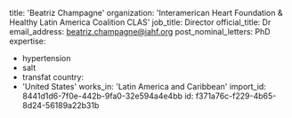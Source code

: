 title: 'Beatriz Champagne'
organization: 'Interamerican Heart Foundation & Healthy Latin America Coalition CLAS'
job_title: Director
official_title: Dr
email_address: beatriz.champagne@iahf.org
post_nominal_letters: PhD
expertise:
  - hypertension
  - salt
  - transfat
country:
  - 'United States'
works_in: 'Latin America and Caribbean'
import_id: 8441d1d6-7f0e-442b-9fa0-32e594a4e4bb
id: f371a76c-f229-4b65-8d24-56189a22b31b
